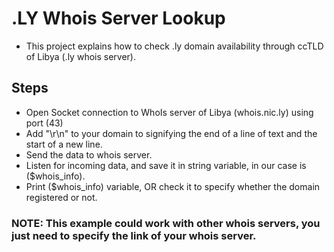 # .LY Whois Server Lookup
- This project explains how to check .ly domain availability through ccTLD of Libya (.ly whois server).

## Steps
- Open Socket connection to WhoIs server of Libya (whois.nic.ly) using port (43)
- Add "\r\n" to your domain to signifying the end of a line of text and the start of a new line.
- Send the data to whois server.
- Listen for incoming data, and save it in string variable, in our case is ($whois_info).
- Print ($whois_info) variable, OR check it to specify whether the domain registered or not.

### NOTE: This example could work with other whois servers, you just need to specify the link of your whois server.
